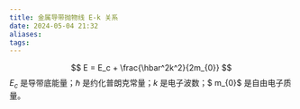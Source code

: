```yaml
---
title: 金属导带抛物线 E-k 关系
date: 2024-05-04 21:32
aliases: 
tags: 
---
```

$$
E = E_c + \frac{\hbar^2k^2}{2m_{0}}
$$
$E_{c}$ 是导带底能量；$\hbar$ 是约化普朗克常量；$k$ 是电子波数；$ m_{0}$ 是自由电子质量。